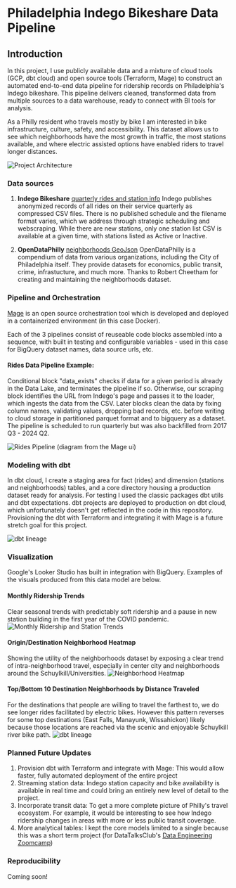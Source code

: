 # Philadelphia Indego Bikeshare Data Pipeline

## Introduction
In this project, I use publicly available data and a mixture of cloud tools (GCP, dbt cloud) and open source tools (Terraform, Mage) to construct an automated end-to-end data pipeline for ridership records on Philadelphia's Indego bikeshare. This pipeline delivers cleaned, transformed data from multiple sources to a data warehouse, ready to connect with BI tools for analysis.

As a Philly resident who travels mostly by bike I am interested in bike infrastructure, culture, safety, and accessibility. This dataset allows us to see which neighborhoods have the most growth in traffic, the most stations available, and where electric assisted options have enabled riders to travel longer distances.

![](assets/architecture.png "Project Architecture")


### Data sources
1. **Indego Bikeshare** [quarterly rides and station info](https://www.rideindego.com/about/data/)
Indego publishes anonymized records of all rides on their service quarterly as compressed CSV files. There is no published schedule and the filename format varies, which we address through strategic scheduling and webscraping. While there are new stations, only one station list CSV is available at a given time, with stations listed as Active or Inactive.

2. **OpenDataPhilly** [neighborhoods GeoJson](https://opendataphilly.org/datasets/philadelphia-neighborhoods/)
OpenDataPhilly is a compendium of data from various organizations, including the City of Philadelphia itself. They provide datasets for economics, public transit, crime, infrastucture, and much more. Thanks to Robert Cheetham for creating and maintaining the neighborhoods dataset.


### Pipeline and Orchestration
[Mage](mage.ai) is an open source orchestration tool which is developed and deployed in a containerized environment (in this case Docker).

Each of the 3 pipelines consist of reuseable code blocks assembled into a sequence, with built in testing and configurable variables - used in this case for BigQuery dataset names, data source urls, etc.

#### Rides Data Pipeline Example:
Conditional block "data_exists" checks if data for a given period is already in the Data Lake, and terminates the pipeline if so. Otherwise, our scraping block identifies the URL from Indego's page and passes it to the loader, which ingests the data from the CSV. Later blocks clean the data by fixing column names, validating values, dropping bad records, etc. before writing to cloud storage in partitioned parquet format and to bigquery as a dataset. The pipeline is scheduled to run quarterly but was also backfilled from 2017 Q3 - 2024 Q2.

![](assets/rides_pipeline.png "Rides Pipeline")
(diagram from the Mage ui)

### Modeling with dbt
In dbt cloud, I create a staging area for fact (rides) and dimension (stations and neighborhoods) tables, and a core directory housing a production dataset ready for analysis. For testing I used the classic packages dbt utils and dbt expectations. dbt projects are deployed to production on dbt cloud, which unfortunately doesn't get reflected in the code in this repository. Provisioning the dbt with Terraform and integrating it with Mage is a future stretch goal for this project.

![](assets/dbt_lineage.png "dbt lineage")

### Visualization
Google's Looker Studio has built in integration with BigQuery. Examples of the visuals produced from this data model are below.

#### Monthly Ridership Trends
Clear seasonal trends with predictably soft ridership and a pause in new station building in the first year of the COVID pandemic.
![](assets/monthly_rides_stations.png "Monthly Ridership and Station Trends")

#### Origin/Destination Neighborhood Heatmap
Showing the utility of the neighborhoods dataset by exposing a clear trend of intra-neighborhood travel, especially in center city and neighborhoods around the Schuylkill/Universities.
![](assets/neighborhood_heatmap.png "Neighborhood Heatmap")

#### Top/Bottom 10 Destination Neighborhoods by Distance Traveled
For the destinations that people are willing to travel the farthest to, we do see longer rides facilitated by electric bikes. However this pattern reverses for some top destinations (East Falls, Manayunk, Wissahickon) likely because those locations are reached via the scenic and enjoyable Schuylkill river bike path.
![](assets/distance_top10_bottom10.png "dbt lineage")

### Planned Future Updates
1. Provision dbt with Terraform and integrate with Mage: This would allow faster, fully automated deployment of the entire project
2. Streaming station data: Indego station capacity and bike availability is available in real time and could bring an entirely new level of detail to the project.
3. Incorporate transit data: To get a more complete picture of Philly's travel ecosystem. For example, it would be interesting to see how Indego ridership changes in areas with more or less public transit coverage.
4. More analytical tables: I kept the core models limited to a single because this was a short term project (for DataTalksClub's [Data Engineering Zoomcamp](https://github.com/DataTalksClub/data-engineering-zoomcamp))

### Reproducibility
Coming soon!